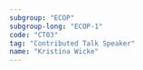 ```yaml
---
subgroup: "ECOP"
subgroup-long: "ECOP-1"
code: "CT03"
tag: "Contributed Talk Speaker"
name: "Kristina Wicke"
---
```

